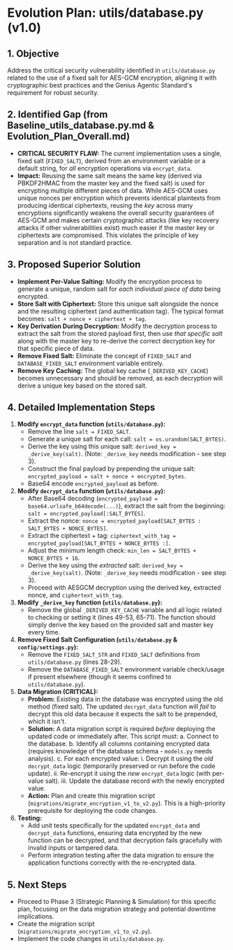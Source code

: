 # Evolution Plan: utils/database.py (v1.0)

## 1. Objective
Address the critical security vulnerability identified in `utils/database.py` related to the use of a fixed salt for AES-GCM encryption, aligning it with cryptographic best practices and the Genius Agentic Standard's requirement for robust security.

## 2. Identified Gap (from Baseline_utils_database.py.md & Evolution_Plan_Overall.md)
- **CRITICAL SECURITY FLAW:** The current implementation uses a single, fixed salt (`FIXED_SALT`), derived from an environment variable or a default string, for *all* encryption operations via `encrypt_data`.
- **Impact:** Reusing the same salt means the same key (derived via PBKDF2HMAC from the master key and the fixed salt) is used for encrypting multiple different pieces of data. While AES-GCM uses unique nonces per encryption which prevents identical plaintexts from producing identical ciphertexts, reusing the *key* across many encryptions significantly weakens the overall security guarantees of AES-GCM and makes certain cryptographic attacks (like key recovery attacks if other vulnerabilities exist) much easier if the master key or ciphertexts are compromised. This violates the principle of key separation and is not standard practice.

## 3. Proposed Superior Solution
- **Implement Per-Value Salting:** Modify the encryption process to generate a unique, random salt for *each individual piece of data* being encrypted.
- **Store Salt with Ciphertext:** Store this unique salt alongside the nonce and the resulting ciphertext (and authentication tag). The typical format becomes: `salt + nonce + ciphertext + tag`.
- **Key Derivation During Decryption:** Modify the decryption process to extract the salt from the stored payload first, then use *that specific salt* along with the master key to re-derive the correct decryption key for that specific piece of data.
- **Remove Fixed Salt:** Eliminate the concept of `FIXED_SALT` and `DATABASE_FIXED_SALT` environment variable entirely.
- **Remove Key Caching:** The global key cache (`_DERIVED_KEY_CACHE`) becomes unnecessary and should be removed, as each decryption will derive a unique key based on the stored salt.

## 4. Detailed Implementation Steps

1.  **Modify `encrypt_data` function (`utils/database.py`):**
    *   Remove the line `salt = FIXED_SALT`.
    *   Generate a unique salt for each call: `salt = os.urandom(SALT_BYTES)`.
    *   Derive the key using this unique salt: `derived_key = _derive_key(salt)`. (Note: `_derive_key` needs modification - see step 3).
    *   Construct the final payload by prepending the unique salt: `encrypted_payload = salt + nonce + encrypted_bytes`.
    *   Base64 encode `encrypted_payload` as before.
2.  **Modify `decrypt_data` function (`utils/database.py`):**
    *   After Base64 decoding (`encrypted_payload = base64.urlsafe_b64decode(...)`), extract the salt from the beginning: `salt = encrypted_payload[:SALT_BYTES]`.
    *   Extract the nonce: `nonce = encrypted_payload[SALT_BYTES : SALT_BYTES + NONCE_BYTES]`.
    *   Extract the ciphertext + tag: `ciphertext_with_tag = encrypted_payload[SALT_BYTES + NONCE_BYTES :]`.
    *   Adjust the minimum length check: `min_len = SALT_BYTES + NONCE_BYTES + 16`.
    *   Derive the key using the *extracted* salt: `derived_key = _derive_key(salt)`. (Note: `_derive_key` needs modification - see step 3).
    *   Proceed with AESGCM decryption using the derived key, extracted nonce, and `ciphertext_with_tag`.
3.  **Modify `_derive_key` function (`utils/database.py`):**
    *   Remove the global `_DERIVED_KEY_CACHE` variable and all logic related to checking or setting it (lines 49-53, 65-71). The function should simply derive the key based on the provided salt and master key every time.
4.  **Remove Fixed Salt Configuration (`utils/database.py` & `config/settings.py`):**
    *   Remove the `FIXED_SALT_STR` and `FIXED_SALT` definitions from `utils/database.py` (lines 28-29).
    *   Remove the `DATABASE_FIXED_SALT` environment variable check/usage if present elsewhere (though it seems confined to `utils/database.py`).
5.  **Data Migration (CRITICAL):**
    *   **Problem:** Existing data in the database was encrypted using the old method (fixed salt). The updated `decrypt_data` function will *fail* to decrypt this old data because it expects the salt to be prepended, which it isn't.
    *   **Solution:** A data migration script is required *before* deploying the updated code or immediately after. This script must:
        a.  Connect to the database.
        b.  Identify all columns containing encrypted data (requires knowledge of the database schema - `models.py` needs analysis).
        c.  For each encrypted value:
            i.  Decrypt it using the *old* `decrypt_data` logic (temporarily preserved or run before the code update).
            ii. Re-encrypt it using the *new* `encrypt_data` logic (with per-value salt).
            iii. Update the database record with the newly encrypted value.
    *   **Action:** Plan and create this migration script (`migrations/migrate_encryption_v1_to_v2.py`). This is a high-priority prerequisite for deploying the code changes.
6.  **Testing:**
    *   Add unit tests specifically for the updated `encrypt_data` and `decrypt_data` functions, ensuring data encrypted by the new function can be decrypted, and that decryption fails gracefully with invalid inputs or tampered data.
    *   Perform integration testing after the data migration to ensure the application functions correctly with the re-encrypted data.

## 5. Next Steps
- Proceed to Phase 3 (Strategic Planning & Simulation) for this specific plan, focusing on the data migration strategy and potential downtime implications.
- Create the migration script (`migrations/migrate_encryption_v1_to_v2.py`).
- Implement the code changes in `utils/database.py`.